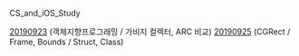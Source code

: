 CS_and_iOS_Study

[20190923](https://github.com/hyejuuu/CS_and_iOS_Study/blob/master/20190923.md) (객체지향프로그래밍 / 가비지 컬렉터, ARC 비교)
[20190925](https://github.com/hyejuuu/CS_and_iOS_Study/blob/master/20190925.md) (CGRect / Frame, Bounds / Struct, Class)

